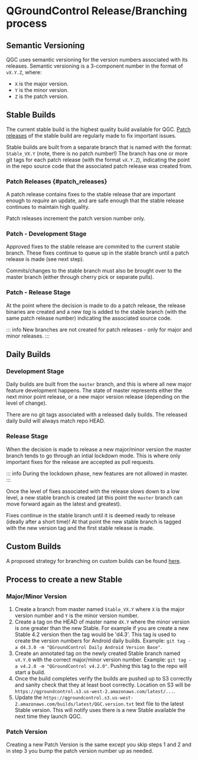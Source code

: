 # QGroundControl Release/Branching process

## Semantic Versioning

QGC uses semantic versioning for the version numbers associated with its releases.
Semantic versioning is a 3-component number in the format of `vX.Y.Z`, where:

* `X` is the major version.
* `Y` is the minor version.
* `Z` is the patch version.

## Stable Builds

The current stable build is the highest quality build available for QGC.
[Patch releases](#patch_releases) of the stable build are regularly made to fix important issues.

Stable builds are built from a separate branch that is named with the format: `Stable_VX.Y` (note, there is no patch number!)
The branch has one or more git tags for each patch release (with the format `vX.Y.Z`), indicating the point in the repo source code that the associated patch release was created from.

### Patch Releases {#patch_releases}

A patch release contains fixes to the stable release that are important enough to *require* an update, and are safe enough that the stable release continues to maintain high quality.

Patch releases increment the patch version number only.

### Patch - Development Stage

Approved fixes to the stable release are commited to the current stable branch.
These fixes continue to queue up in the stable branch until a patch release is made (see next step).

Commits/changes to the stable branch must also be brought over to the master branch (either through cherry pick or separate pulls).

### Patch - Release Stage

At the point where the decision is made to do a patch release, the release binaries are created and a new *tag* is added to the stable branch (with the same patch release number) indicating the associated source code.

::: info
New branches are not created for patch releases - only for major and minor releases.
:::


## Daily Builds

### Development Stage

Daily builds are built from the `master` branch, and this is where all new major feature development happens.
The state of master represents either the next minor point release, or a new major version release (depending on the level of change).

There are no git tags associated with a released daily builds.
The released daily build will always match repo HEAD.

### Release Stage

When the decision is made to release a new major/minor version the master branch tends to go through an intial lockdown mode.
This is where only important fixes for the release are accepted as pull requests.

::: info
During the lockdown phase, new features are not allowed in master.
:::

Once the level of fixes associated with the release slows down to a low level, a new stable branch is created (at this point the `master` branch can move forward again as the latest and greatest).

Fixes continue in the stable branch until it is deemed ready to release (ideally after a short time)!
At that point the new stable branch is tagged with the new version tag and the first stable release is made.

## Custom Builds

A proposed strategy for branching on custom builds can be found [here](custom_build/ReleaseBranchingProcess.md).

## Process to create a new Stable

### Major/Minor Version

1. Create a branch from master named `Stable_VX.Y` where `X` is the major version number and `Y` is the minor version number.
1. Create a tag on the HEAD of master name `dX.Y` where the minor version is one greater than the new Stable. For example if you are create a new Stable 4.2 version then the tag would be 'd4.3'. This tag is used to create the version numbers for Android daily builds. Example: `git tag -a d4.3.0 -m "QGroundControl Daily Android Version Base"`.
1. Create an annotated tag on the newly created Stable branch named `vX.Y.0` with the correct major/minor version number. Example: `git tag -a v4.2.0 -m "QGroundControl v4.2.0"`. Pushing this tag to the repo will start a build.
1. Once the build completes verify the builds are pushed up to S3 correctly and sanity check that they at least boot correctly. Location on S3 will be `https://qgroundcontrol.s3.us-west-2.amazonaws.com/latest/...`.
1. Update the `https://qgroundcontrol.s3.us-west-2.amazonaws.com/builds/latest/QGC.version.txt` text file to the latest Stable version. This will notify uses there is a new Stable available the next time they launch QGC.

### Patch Version

Creating a new Patch Version is the same except you skip steps 1 and 2 and in step 3 you bump the patch version number up as needed.